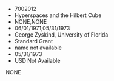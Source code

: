 * 7002012
* Hyperspaces and the Hilbert Cube
* NONE,NONE
* 06/01/1971,05/31/1973
* George Zyskind, University of Florida
* Standard Grant
*   name not available
* 05/31/1973
* USD Not Available

NONE